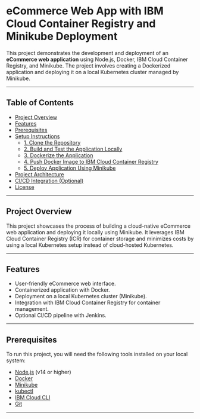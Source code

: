 # eCommerce Web App with IBM Cloud Container Registry and Minikube Deployment

This project demonstrates the development and deployment of an **eCommerce web application** using Node.js, Docker, IBM Cloud Container Registry, and Minikube. The project involves creating a Dockerized application and deploying it on a local Kubernetes cluster managed by Minikube.

---

## Table of Contents

- [Project Overview](#project-overview)
- [Features](#features)
- [Prerequisites](#prerequisites)
- [Setup Instructions](#setup-instructions)
  - [1. Clone the Repository](#1-clone-the-repository)
  - [2. Build and Test the Application Locally](#2-build-and-test-the-application-locally)
  - [3. Dockerize the Application](#3-dockerize-the-application)
  - [4. Push Docker Image to IBM Cloud Container Registry](#4-push-docker-image-to-ibm-cloud-container-registry)
  - [5. Deploy Application Using Minikube](#5-deploy-application-using-minikube)
- [Project Architecture](#project-architecture)
- [CI/CD Integration (Optional)](#cicd-integration-optional)
- [License](#license)

---

## Project Overview

This project showcases the process of building a cloud-native eCommerce web application and deploying it locally using Minikube. It leverages IBM Cloud Container Registry (ICR) for container storage and minimizes costs by using a local Kubernetes setup instead of cloud-hosted Kubernetes.

---

## Features

- User-friendly eCommerce web interface.
- Containerized application with Docker.
- Deployment on a local Kubernetes cluster (Minikube).
- Integration with IBM Cloud Container Registry for container management.
- Optional CI/CD pipeline with Jenkins.

---

## Prerequisites

To run this project, you will need the following tools installed on your local system:

- [Node.js](https://nodejs.org/) (v14 or higher)
- [Docker](https://www.docker.com/)
- [Minikube](https://minikube.sigs.k8s.io/docs/)
- [kubectl](https://kubernetes.io/docs/tasks/tools/)
- [IBM Cloud CLI](https://cloud.ibm.com/docs/cli?topic=cli-getting-started)
- [Git](https://git-scm.com/)

---

